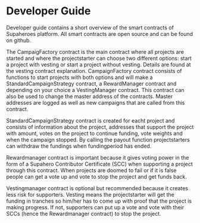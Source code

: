 # Developer Guide   

Developer guide contains a short overview of the smart contracts of Supaheroes platform. All smart contracts are open source and can be found on github.

The CampaigFactory contract is the main contract where all projects are started and where the projectstarter can choose two different options: start a project with vesting or start a project without vesting. Details are found at the vesting contract explanation. CampaignFactory contract consists of functions to start projects with both options and will make a StandardCampaignStrategy contract, a RewardManager contract and depending on your choice a VestingManager contract. 
This contract can also be used to change the master address of the contracts. Master addresses are logged as well as new campaigns that are called from this contract.

StandardCampaignStrategy contract is created for eacht project and consists of information about the project, addresses that support the project with amount, votes on the project to continue funding, vote weights and when the campaign stopped. By calling the payout function projectstarters can withdraw the fundings when fundingperiod has ended.

Rewardmanager contract is important because it gives voting power in the form of a Supahero Contributor Certificate (SCC) when supporting a project through this contract. When projects are doomed to fail or if it is false people can get a vote up and vote to stop the project and get funds back. 

Vestingmanager contract is optional but recommended because it creates less risk for supporters. Vesting means the projectstarter will get the funding in tranches so him/her has to come up with proof that the project is making progress. If not, supporters can put up a vote and vote with their SCCs (hence the Rewardmanager contract) to stop the project.
